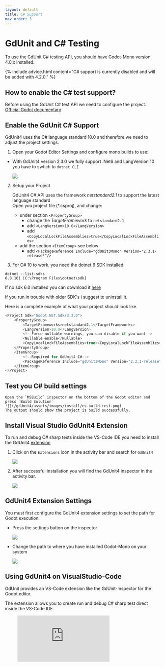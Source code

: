 ```yaml
---
layout: default
title: C# Support
nav_order: 3
---
```


# GdUnit and C# Testing
To use the GdUnit C# testing API, you should have Godot-Mono version 4.0.x installed.


{% include advice.html
content="C# support is currently disabled and will be added with 4.2.0."
%}


## How to enable the C# test support?
Before using the GdUnit C# test API we need to configure the project.
[Official Godot documentary](https://docs.godotengine.org/en/stable/tutorials/scripting/c_sharp/c_sharp_basics.html#setting-up-c-for-godot)

## Enable the GdUnit C# Support
GdUnit4 uses the C# language standard 10.0 and therefore we need to adjust the project settings.<br>
1. Open your Godot Editor Settings and configure mono builds to use:
 * With GdUnit4 version 2.3.0 we fully support .Net6 and LangVersion 10 you have to swtich to `dotnet CLI`

    ![](/gdUnit4/assets/images/install/cs-setup.png)
2. Setup your Project

    GdUnit4 C# API uses the framework *netstandard2.1* to support the latest language standard<br>
    Open you project file (\*.csproj), and change:
    * under section `<PropertyGroup>`
        * change the *TargetFramework* to `netstandard2.1`
        * add `<LangVersion>10.0</LangVersion>`
        * add `<CopyLocalLockFileAssemblies>true</CopyLocalLockFileAssemblies>`
    * add the section `<ItemGroup>` see below
        * add `<PackageReference Include="gdUnit3Mono" Version="2.3.1-release*"/>`

3. For C# 10 to work, you need the dotnet 6 SDK installed. 

```
dotnet --list-sdks
6.0.101 [C:\Program Files\dotnet\sdk]
```

If no sdk 6.0 installed you can download it [here](https://dotnet.microsoft.com/en-us/download/dotnet/6.0)

If you run in trouble with older SDK's i suggest to uninstall it.

Here is a complete example of what your project should look like.
```cs
<Project Sdk="Godot.NET.Sdk/3.3.0">
	<PropertyGroup>
		<TargetFrameworks>netstandard2.1</TargetFrameworks>
		<LangVersion>10.0</LangVersion>
		<!--Force nullable warnings, you can disable if you want-->
		<Nullable>enable</Nullable>
		<CopyLocalLockFileAssemblies>true</CopyLocalLockFileAssemblies>
	</PropertyGroup>
	<ItemGroup>
		<!--Required for GdUnit4 C#-->
		<PackageReference Include="gdUnit3Mono" Version="2.3.1-release*"/>
	</ItemGroup>
</Project>
```

## Test you C# build settings

    Open the `MSBuild` inspector on the bottom of the Godot editor and press `Build Solution`
    ![](/gdUnit4/assets/images/install/cs-build-test.png)
    The output should show the project is build successfully.


## Install Visual Studio GdUnit4 Extension
To run and debug C# sharp tests inside the VS-Code IDE you need to install the GdUnit4 [extension](https://code.visualstudio.com/docs/editor/extension-marketplace)
1. Click on the `Extensions` icon in the activity bar and search for `GdUnit4`

    ![](/gdUnit4/assets/images/install/extensions-install.png)

2. After successful installation you will find the GdUnit4 inspector in the activity bar.

    ![](/gdUnit4/assets/images/install/vsc-extension.png)

## GdUnit4 Extension Settings
You must first configure the GdUnit4 extension settings to set the path for Godot execution.

- Press the settings button on the inspector

    ![](/gdUnit4/assets/images/settings/vsc-extension-settings-button.png)
- Change the path to where you have installed Godot-Mono on your system

    ![](/gdUnit4/assets/images/settings/vsc-extension-settings-godot-path.png)


## Using GdUnit4 on VisualStudio-Code
GdUnit provides an VS-Code extension like the GdUnit-Inspector for the Godot editor.

The extension allows you to create run and debug C# sharp test direct inside the VS-Code IDE.
<figure class="video_container">
  <iframe src="https://www.youtube.com/embed/qD-1BQuWwLs" frameborder="0" allowfullscreen="true"> </iframe>
</figure> 
